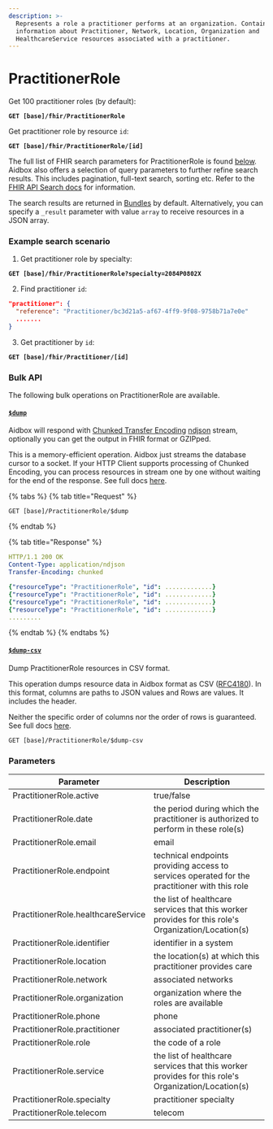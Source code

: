 ```yaml
---
description: >-
  Represents a role a practitioner performs at an organization. Contains
  information about Practitioner, Network, Location, Organization and
  HealthcareService resources associated with a practitioner.
---
```


# PractitionerRole

Get 100 practitioner roles (by default):

<pre><code><strong>GET [base]/fhir/PractitionerRole
</strong></code></pre>

Get practitioner role by resource `id`:

<pre><code><strong>GET [base]/fhir/PractitionerRole/[id]
</strong></code></pre>

The full list of FHIR search parameters for PractitionerRole is found [below](practitionerrole.md#parameters). Aidbox also offers a selection of query parameters to further refine search results. This includes pagination, full-text search, sorting etc. Refer to the [FHIR API Search docs](../../../rest-api/fhir-search/README.md) for information.

The search results are returned in [Bundles](../../../rest-api/bundle.md) by default. Alternatively, you can specify a `_result` parameter with value `array` to receive resources in a JSON array.

### Example search scenario

1. Get practitioner role by specialty:

<pre><code><strong>GET [base]/fhir/PractitionerRole?specialty=2084P0802X
</strong></code></pre>

2. Find practitioner `id`:

```json
"practitioner": {
  "reference": "Practitioner/bc3d21a5-af67-4ff9-9f08-9758b71a7e0e"
  .......
}
```

3. Get practitioner by `id`:

<pre><code><strong>GET [base]/fhir/Practitioner/[id]
</strong></code></pre>

### Bulk API

The following bulk operations on PractitionerRole are available.

#### [`$dump`](../../../bulk-api/usddump.md)

Aidbox will respond with [Chunked Transfer Encoding](https://en.wikipedia.org/wiki/Chunked_transfer_encoding) [ndjson](http://ndjson.org/) stream, optionally you can get the output in FHIR format or GZIPped.

This is a memory-efficient operation. Aidbox just streams the database cursor to a socket. If your HTTP Client supports processing of Chunked Encoding, you can process resources in stream one by one without waiting for the end of the response. See full docs [here](../../../bulk-api/usddump.md).

{% tabs %}
{% tab title="Request" %}
```
GET [base]/PractitionerRole/$dump
```
{% endtab %}

{% tab title="Response" %}
```yaml
HTTP/1.1 200 OK
Content-Type: application/ndjson
Transfer-Encoding: chunked

{"resourceType": "PractitionerRole", "id": .............}
{"resourceType": "PractitionerRole", "id": .............}
{"resourceType": "PractitionerRole", "id": .............}
{"resourceType": "PractitionerRole", "id": .............}
.........
```
{% endtab %}
{% endtabs %}

#### [`$dump-csv`](../../../bulk-api/usddump-csv.md)

Dump PractitionerRole resources in CSV format.

This operation dumps resource data in Aidbox format as CSV ([RFC4180](https://datatracker.ietf.org/doc/html/rfc4180)). In this format, columns are paths to JSON values and Rows are values. It includes the header.

Neither the specific order of columns nor the order of rows is guaranteed. See full docs [here](../../../bulk-api/usddump-csv.md).

```
GET [base]/PractitionerRole/$dump-csv
```

### Parameters

| Parameter                          | Description                                                                                        |
| ---------------------------------- | -------------------------------------------------------------------------------------------------- |
| PractitionerRole.active            | true/false                                                                                         |
| PractitionerRole.date              | the period during which the practitioner is authorized to perform in these role(s)                 |
| PractitionerRole.email             | email                                                                                              |
| PractitionerRole.endpoint          | technical endpoints providing access to services operated for the practitioner with this role      |
| PractitionerRole.healthcareService | the list of healthcare services that this worker provides for this role's Organization/Location(s) |
| PractitionerRole.identifier        | identifier in a system                                                                             |
| PractitionerRole.location          | the location(s) at which this practitioner provides care                                           |
| PractitionerRole.network           | associated networks                                                                                |
| PractitionerRole.organization      | organization where the roles are available                                                         |
| PractitionerRole.phone             | phone                                                                                              |
| PractitionerRole.practitioner      | associated practitioner(s)                                                                         |
| PractitionerRole.role              | the code of a role                                                                                 |
| PractitionerRole.service           | the list of healthcare services that this worker provides for this role's Organization/Location(s) |
| PractitionerRole.specialty         | practitioner specialty                                                                             |
| PractitionerRole.telecom           | telecom                                                                                            |

